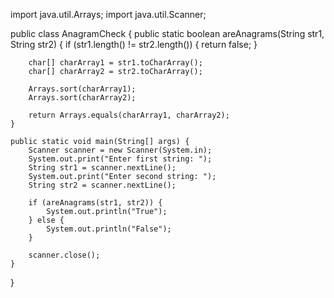 import java.util.Arrays;
import java.util.Scanner;

public class AnagramCheck {
    public static boolean areAnagrams(String str1, String str2) {
        if (str1.length() != str2.length()) {
            return false;
        }
        
        char[] charArray1 = str1.toCharArray();
        char[] charArray2 = str2.toCharArray();
        
        Arrays.sort(charArray1);
        Arrays.sort(charArray2);
        
        return Arrays.equals(charArray1, charArray2);
    }

    public static void main(String[] args) {
        Scanner scanner = new Scanner(System.in);
        System.out.print("Enter first string: ");
        String str1 = scanner.nextLine();
        System.out.print("Enter second string: ");
        String str2 = scanner.nextLine();
        
        if (areAnagrams(str1, str2)) {
            System.out.println("True");
        } else {
            System.out.println("False");
        }
        
        scanner.close();
    }
}
